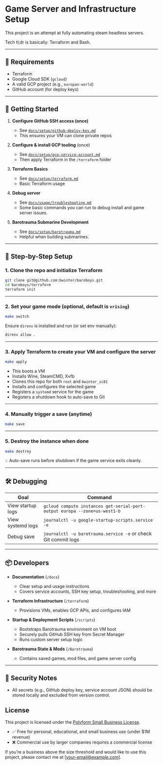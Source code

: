 # Game Server and Infrastructure Setup

This project is an attempt at fully automating steam headless servers.

Tech tl;dr is basically: Terraform and Bash.

---

## 🧰 Requirements
- Terraform
- Google Cloud SDK (`gcloud`)
- A valid GCP project (e.g., `europan-world`)
- GitHub account (for deploy keys)

---

## 🚀 Getting Started

1. **Configure GitHub SSH access (once)**
    - See [`docs/setup/github-deploy-key.md`](./docs/setup/github-deploy-key.md)
    - This ensures your VM can clone private repos

2. **Configure & install GCP tooling** (once)
    - See [`docs/setup/gcp-service-account.md`](./docs/setup/gcp-service-account.md)
    - Then apply Terraform in the `/terraform` folder

3. **Terraform Basics**
    - See [`docs/setup/terraform.md`](./docs/setup/gcp-service-account.md)
    - Basic Terraform usage

4. **Debug server**
    - See [`docs/usage/troubleshooting.md`](./docs/usage/troubleshooting.md)
    - Some basic commands you can run to debug install and game server issues.

5. **Barotrauma Submarine Development**
    - See [`docs/setup/barotrauma.md`](./docs/setup/gcp-service-account.md)
    - Helpful when building submarines.

---

## 🚀 Step-by-Step Setup

### 1. Clone the repo and initialize Terraform

```bash
git clone git@github.com:bwinter/baroboys.git
cd baroboys/terraform
terraform init
```

---

### 2. Set your game mode (optional, default is `vrising`)

```bash
make switch
```

Ensure `direnv` is installed and run (or set env manually):

```bash
direnv allow .
```

---

### 3. Apply Terraform to create your VM and configure the server

```bash
make apply
```

* This boots a VM
* Installs Wine, SteamCMD, Xvfb
* Clones this repo for both `root` and `bwinter_sc81`
* Installs and configures the selected game
* Registers a `systemd` service for the game
* Registers a shutdown hook to auto-save to Git

---

### 4. Manually trigger a save (anytime)

```bash
make save
```

---

### 5. Destroy the instance when done

```bash
make destroy
```

💡 Auto-save runs before shutdown if the game service exits cleanly.

---

## 🛠️ Debugging

| Goal              | Command                                                                    |
| ----------------- | -------------------------------------------------------------------------- |
| View startup logs | `gcloud compute instances get-serial-port-output europa --zone=us-west1-b` |
| View systemd logs | `journalctl -u google-startup-scripts.service -e`                          |
| Debug save        | `journalctl -u barotrauma.service -e` or check Git commit logs             |

---

## 📦 Developers

- **Documentation** (`/docs`)
    - Clear setup and usage instructions
    - Covers service accounts, SSH key setup, troubleshooting, and more

- **Terraform Infrastructure** (`/terraform`)
    - Provisions VMs, enables GCP APIs, and configures IAM

- **Startup & Deployment Scripts** (`/scripts`)
    - Bootstraps Barotrauma environment on VM boot
    - Securely pulls GitHub SSH key from Secret Manager
    - Runs custom server setup logic

- **Barotrauma State & Mods** (`/Barotrauma`)
    - Contains saved games, mod files, and game server config

---

## 🔐 Security Notes
- All secrets (e.g., GitHub deploy key, service account JSON) should be stored locally and excluded from version control.

## License

This project is licensed under the [Polyform Small Business License](https://polyformproject.org/licenses/small-business/1.0.0/).

- ✅ Free for personal, educational, and small business use (under $1M revenue)
- ❌ Commercial use by larger companies requires a commercial license

If you’re a business above the size threshold and would like to use this project, please contact me at [your-email@example.com].
